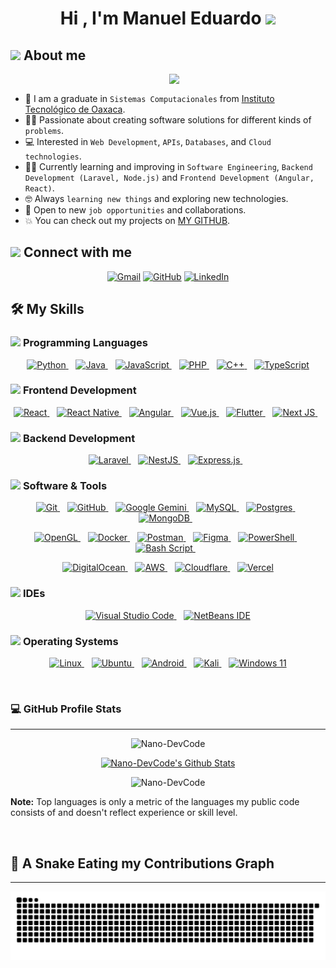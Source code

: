 <h1 align="center">Hi , I'm Manuel Eduardo <img src="https://media.giphy.com/media/hvRJCLFzcasrR4ia7z/giphy.gif" width="35"></h1>

## <picture><img src = "https://github.com/7oSkaaa/7oSkaaa/blob/main/Images/about_me.gif?raw=true" width = 50px></picture> About me  

<picture> <img align="right" src="https://github.com/7oSkaaa/7oSkaaa/blob/main/Images/Right_Side.gif?raw=true" width = 250px></picture>  

<br>

- :school: I am a graduate in `Sistemas Computacionales` from [Instituto Tecnológico de Oaxaca](https://www.oaxaca.tecnm.mx/).  
- :technologist: Passionate about creating software solutions for different kinds of `problems`.  
- :computer: Interested in `Web Development`, `APIs`, `Databases`, and `Cloud technologies`.  
- :student: Currently learning and improving in `Software Engineering`, `Backend Development (Laravel, Node.js)` and `Frontend Development (Angular, React)`.  
- :nerd_face: Always `learning new things` and exploring new technologies.  
- :thinking: Open to new `job opportunities` and collaborations.  
- :boom: You can check out my projects on [MY GITHUB](https://github.com/Nano-DevCode).  


## <picture> <img src="https://github.com/7oSkaaa/7oSkaaa/blob/main/Images/Connect-with-me.gif?raw=true" width="100px"> </picture> Connect with me
<p align="center">
	<a href="mayka708.ms@gmail.com"><img img src="https://img.shields.io/badge/Gmail-D14836?style=for-the-badge&logo=gmail&logoColor=white" alt="Gmail"/></a>
	<a href="https://github.com/Nano-DevCode"><img alt="GitHub" src="https://img.shields.io/badge/github-%23121011.svg?style=for-the-badge&logo=github&logoColor=white"></a>
	<a href="https://www.linkedin.com/in/manuel-eduardo-santiago-feria-a04b5a332/"><img src="https://img.shields.io/badge/linkedin-%230077B5.svg?style=for-the-badge&logo=linkedin&logoColor=white" alt="LinkedIn"/></a>
</p>



## 🛠️ My Skills  

### <picture> <img src="https://github.com/7oSkaaa/7oSkaaa/blob/main/Images/Programming_Languages.gif?raw=true" width=50px> </picture> Programming Languages  

<p align="center"> 
  <a href="#">
    <img alt="Python" src="https://img.shields.io/badge/-Python-3776AB?style=for-the-badge&logo=python&logoColor=white">
  </a>
  &nbsp;&nbsp;
  <a href="#">
    <img alt="Java" src="https://img.shields.io/badge/-Java-ED8B00?style=for-the-badge&logo=openjdk&logoColor=white">
  </a>
  &nbsp;&nbsp;
  <a href="#">
    <img alt="JavaScript" src="https://img.shields.io/badge/-JavaScript-F7DF1E?style=for-the-badge&logo=javascript&logoColor=black">
  </a>
  &nbsp;&nbsp;
  <a href="#">
    <img alt="PHP" src="https://img.shields.io/badge/-PHP-777BB4?style=for-the-badge&logo=php&logoColor=white">
  </a>
  &nbsp;&nbsp;
  <a href="#">
    <img alt="C++" src="https://img.shields.io/badge/-C++-00599C?style=for-the-badge&logo=c%2B%2B&logoColor=white">
  </a>
  &nbsp;&nbsp;
  <a href="#">
    <img alt="TypeScript" src="https://img.shields.io/badge/typescript-%23007ACC.svg?style=for-the-badge&logo=typescript&logoColor=white">
  </a>
</p>



### <picture> <img src = "https://github.com/7oSkaaa/7oSkaaa/blob/main/Images/Front_End.gif?raw=true" width = 50px>  </picture> Frontend Development
<p align="center"> 
  <a href="#">
    <img alt="React" src="https://img.shields.io/badge/react-%2320232a.svg?style=for-the-badge&logo=react&logoColor=%2361DAFB">
  </a>
  &nbsp;&nbsp;
  <a href="#">
    <img alt="React Native" src="https://img.shields.io/badge/react_native-%2320232a.svg?style=for-the-badge&logo=react&logoColor=%2361DAFB">
  </a>
  &nbsp;&nbsp;
  <a href="#">
    <img alt="Angular" src="https://img.shields.io/badge/angular-%23DD0031.svg?style=for-the-badge&logo=angular&logoColor=white">
  </a>
  &nbsp;&nbsp;
  <a href="#">
    <img alt="Vue.js" src="https://img.shields.io/badge/vuejs-%2335495e.svg?style=for-the-badge&logo=vuedotjs&logoColor=%234FC08D">
  </a>
  &nbsp;&nbsp;
<a href="#">
    <img alt="Flutter" src="https://img.shields.io/badge/Flutter-%2302569B.svg?style=for-the-badge&logo=Flutter&logoColor=white">
  </a>
  &nbsp;&nbsp;
<a href="#">
    <img alt="Next JS" src="https://img.shields.io/badge/Next-black?style=for-the-badge&logo=next.js&logoColor=white">
  </a>
  &nbsp;&nbsp;
</p>

### <picture> <img src = "https://img.etimg.com/thumb/msid-84146083,width-1015,height-761,imgsize-638053,resizemode-8,quality-100/prime/technology-and-startups/booting-up-developer-economy-how-tech-startups-are-helping-coders-build-and-test-software-faster.jpg" width = 50px>  </picture> Backend Development
<p align="center"> 
  <a href="#">
    <img alt="Laravel" src="https://img.shields.io/badge/laravel-%23FF2D20.svg?style=for-the-badge&logo=laravel&logoColor=white">
  </a>
  &nbsp;&nbsp;
  <a href="#">
    <img alt="NestJS" src="https://img.shields.io/badge/nestjs-%23E0234E.svg?style=for-the-badge&logo=nestjs&logoColor=white">
  </a>
  &nbsp;&nbsp;
  <a href="#">
    <img alt="Express.js" src="https://img.shields.io/badge/express.js-%23404d59.svg?style=for-the-badge&logo=express&logoColor=%2361DAFB">
  </a>
  &nbsp;&nbsp;
</p>

### <picture> <img src = "https://github.com/7oSkaaa/7oSkaaa/blob/main/Images/Software_Tools.gif?raw=true" width = 50px>  </picture> Software & Tools

<p align="center"> 
  <a href="#">
    <img alt="Git" src="https://img.shields.io/badge/git-%23F05033.svg?style=for-the-badge&logo=git&logoColor=white">
  </a>
  &nbsp;&nbsp;
  <a href="#">
    <img alt="GitHub" src="https://img.shields.io/badge/github-%23121011.svg?style=for-the-badge&logo=github&logoColor=white">
  </a>
  &nbsp;&nbsp;
  <a href="#">
    <img alt="Google Gemini" src="https://img.shields.io/badge/google%20gemini-8E75B2?style=for-the-badge&logo=google%20gemini&logoColor=white">
  </a>
  &nbsp;&nbsp;
  <a href="#">
    <img alt="MySQL" src="https://img.shields.io/badge/mysql-4479A1.svg?style=for-the-badge&logo=mysql&logoColor=white">
  </a>
  &nbsp;&nbsp;
<a href="#">
    <img alt="Postgres" src="https://img.shields.io/badge/postgres-%23316192.svg?style=for-the-badge&logo=postgresql&logoColor=white">
  </a>
  &nbsp;&nbsp;
<a href="#">
    <img alt="MongoDB" src="https://img.shields.io/badge/MongoDB-%234ea94b.svg?style=for-the-badge&logo=mongodb&logoColor=white">
  </a>
  &nbsp;&nbsp;
</p>

<p align="center"> 
  <a href="#">
    <img alt="OpenGL" src="https://img.shields.io/badge/OpenGL-%23FFFFFF.svg?style=for-the-badge&logo=opengl">
  </a>
  &nbsp;&nbsp;
  <a href="#">
    <img alt="Docker" src="https://img.shields.io/badge/docker-%230db7ed.svg?style=for-the-badge&logo=docker&logoColor=white">
  </a>
  &nbsp;&nbsp;
  <a href="#">
    <img alt="Postman" src="https://img.shields.io/badge/Postman-FF6C37?style=for-the-badge&logo=postman&logoColor=white">
  </a>
  &nbsp;&nbsp;
  <a href="#">
    <img alt="Figma" src="https://img.shields.io/badge/figma-%23F24E1E.svg?style=for-the-badge&logo=figma&logoColor=white">
  </a>
  &nbsp;&nbsp;
<a href="#">
    <img alt="PowerShell" src="https://img.shields.io/badge/PowerShell-%235391FE.svg?style=for-the-badge&logo=powershell&logoColor=white">
  </a>
  &nbsp;&nbsp;
<a href="#">
    <img alt="Bash Script" src="https://img.shields.io/badge/bash_script-%23121011.svg?style=for-the-badge&logo=gnu-bash&logoColor=white">
  </a>
  &nbsp;&nbsp;
</p>

<p align="center"> 
  <a href="#">
    <img alt="DigitalOcean" src="https://img.shields.io/badge/DigitalOcean-%230167ff.svg?style=for-the-badge&logo=digitalOcean&logoColor=white">
  </a>
  &nbsp;&nbsp;
  <a href="#">
    <img alt="AWS" src="https://img.shields.io/badge/AWS-%23FF9900.svg?style=for-the-badge&logo=amazon-aws&logoColor=white">
  </a>
  &nbsp;&nbsp;
  <a href="#">
    <img alt="Cloudflare" src="https://img.shields.io/badge/Cloudflare-F38020?style=for-the-badge&logo=Cloudflare&logoColor=white">
  </a>
  &nbsp;&nbsp;
  <a href="#">
    <img alt="Vercel" src="https://img.shields.io/badge/vercel-%23000000.svg?style=for-the-badge&logo=vercel&logoColor=white">
  </a>
</p>


 ### <picture> <img src = "https://github.com/7oSkaaa/7oSkaaa/blob/main/Images/IDEs.gif?raw=true" width = 50px>  </picture> IDEs

 <p align="center"> 
  <a href="#">
    <img alt="Visual Studio Code" src="https://img.shields.io/badge/Visual%20Studio%20Code-0078d7.svg?style=for-the-badge&logo=visual-studio-code&logoColor=white">
  </a>
  &nbsp;&nbsp;
  <a href="#">
    <img alt="NetBeans IDE" src="https://img.shields.io/badge/NetBeansIDE-1B6AC6.svg?style=for-the-badge&logo=apache-netbeans-ide&logoColor=white">
  </a>
</p>
 

 ### <picture> <img src = "https://github.com/7oSkaaa/7oSkaaa/blob/main/Images/OS.gif?raw=true" width = 50px>  </picture> Operating Systems
 
<p align="center"> 
  <a href="#">
    <img alt="Linux" src="https://img.shields.io/badge/Linux-FCC624?style=for-the-badge&logo=linux&logoColor=black">
  </a>
  &nbsp;&nbsp;
  <a href="#">
    <img alt="Ubuntu" src="https://img.shields.io/badge/Ubuntu-E95420?style=for-the-badge&logo=ubuntu&logoColor=white">
  </a>
  &nbsp;&nbsp;
  <a href="#">
    <img alt="Android" src="https://img.shields.io/badge/Android-3DDC84?style=for-the-badge&logo=android&logoColor=white">
  </a>
  &nbsp;&nbsp;
  <a href="#">
    <img alt="Kali" src="https://img.shields.io/badge/Kali-268BEE?style=for-the-badge&logo=kalilinux&logoColor=white">
  </a>
  &nbsp;&nbsp;
  <a href="#">
    <img alt="Windows 11" src="https://img.shields.io/badge/Windows%2011-%230079d5.svg?style=for-the-badge&logo=Windows%2011&logoColor=white">
  </a>
</p>


<br> 

<h3>💻 GitHub Profile Stats</h3>

---

<p align="center">
  <img src="https://github-readme-streak-stats.herokuapp.com/?user=Nano-DevCode&theme=tokyonight_duo" alt="Nano-DevCode" />
</p>
	
<p align="center">
    <a href="https://github.com/Nano-DevCode">
	    <img alt="Nano-DevCode's Github Stats" src="https://github-readme-stats.vercel.app/api?username=Nano-DevCode&show_icons=true&count_private=true&locale=en&theme=tokyonight&layout=compact" height="230px"/>
    </a>
<br/>

<p align="center">
  <img src="https://github-readme-stats.vercel.app/api/top-langs?username=Nano-DevCode&langs_count=10&show_icons=true&locale=en&theme=tokyonight" alt="Nano-DevCode" height="230px"/>
</p>

  <b>Note:</b> Top languages is only a metric of the languages my public code consists of and doesn't reflect experience or skill level.
  </p>
</details>



</br>
	
## 🐍 A Snake Eating my Contributions Graph
---
	
<p align = "center">
	<img src = "https://github.com/7oSkaaa/7oSkaaa/blob/output/github-contribution-grid-snake.svg?" alt = "Snake Game"/>
</p>
